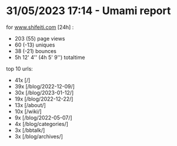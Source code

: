 # 31/05/2023 17:14 - Umami report
for www.shifeiti.com [24h] :

 - 203 (55) page views
 - 60 (-13) uniques
 - 38 (-21) bounces
 - 5h 12' 4'' (4h 5' 9'') totaltime


top 10 urls:
 - 41x [/]
 - 39x [/blog/2022-12-09/]
 - 30x [/blog/2023-01-12/]
 - 19x [/blog/2022-12-22/]
 - 13x [/about/]
 - 10x [/wiki/]
 - 9x [/blog/2022-05-07/]
 - 4x [/blog/categories/]
 - 3x [/bbtalk/]
 - 3x [/blog/archives/]


